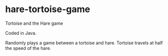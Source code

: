 # hare-tortoise-game

Tortoise and the Hare game 

Coded in Java. 

Randomly plays a game between a tortoise and hare. Tortoise travels at half the speed of the hare. 
